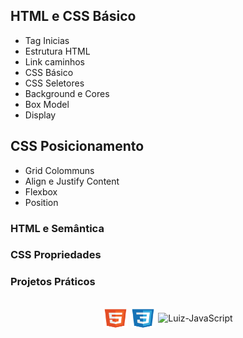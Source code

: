 ## HTML e CSS Básico

- Tag Inicias
- Estrutura HTML
- Link caminhos
- CSS Básico
- CSS Seletores
- Background e Cores
- Box Model
- Display

## CSS Posicionamento

- Grid Colommuns
- Align e Justify Content
- Flexbox
- Position

### HTML e Semântica

### CSS Propriedades

### Projetos Práticos

  <div align= "center" style="display: inline_block"><br>
  <img align="center" alt="Luiz-HTML" height="30" width="40" src="https://raw.githubusercontent.com/devicons/devicon/master/icons/html5/html5-original.svg">
  <img align="center" alt="Luiz-CSS" height="30" width="40" src="https://raw.githubusercontent.com/devicons/devicon/master/icons/css3/css3-original.svg">
  <img align="center" alt="Luiz-JavaScript" height="30" width="40" src="https://cdn.jsdelivr.net/gh/devicons/devicon/icons/javascript/javascript-original.svg" />
  </div>
